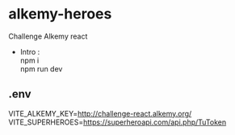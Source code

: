 # alkemy-heroes
Challenge Alkemy react
- Intro :<br/>
npm i <br/>
npm run dev <br/>
## .env <br/>
VITE_ALKEMY_KEY=http://challenge-react.alkemy.org/ <br/>
VITE_SUPERHEROES=https://superheroapi.com/api.php/TuToken <br/>

